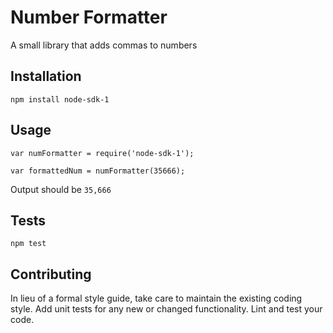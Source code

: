 Number Formatter
=========

A small library that adds commas to numbers

## Installation

  `npm install node-sdk-1`

## Usage

    var numFormatter = require('node-sdk-1');

    var formattedNum = numFormatter(35666);
  
  
  Output should be `35,666`


## Tests

  `npm test`

## Contributing

In lieu of a formal style guide, take care to maintain the existing coding style. Add unit tests for any new or changed functionality. Lint and test your code.
